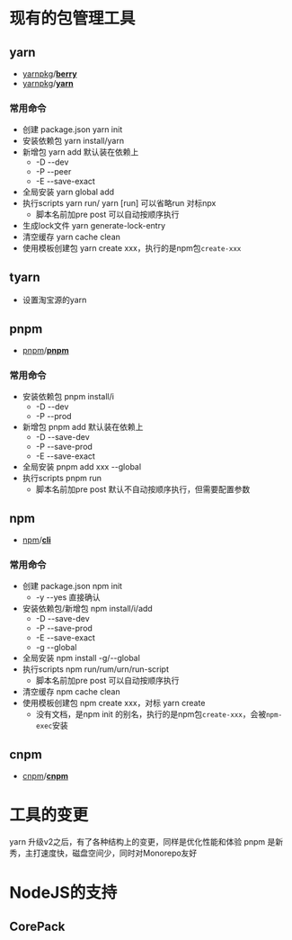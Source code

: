 # 现有的包管理工具
##  yarn
- [yarnpkg](https://github.com/yarnpkg)/**[berry](https://github.com/yarnpkg/berry)**
- [yarnpkg](https://github.com/yarnpkg)/**[yarn](https://github.com/yarnpkg/yarn)**
### 常用命令
- 创建 package.json yarn init
- 安装依赖包 yarn install/yarn
- 新增包 yarn add  默认装在依赖上
	- -D --dev 
	- -P --peer 
    - -E --save-exact
- 全局安装 yarn global add 
- 执行scripts yarn run/ yarn [run] 可以省略run 对标npx
	- 脚本名前加pre post 可以自动按顺序执行
- 生成lock文件 yarn generate-lock-entry
- 清空缓存 yarn cache clean
- 使用模板创建包 yarn create xxx，执行的是npm包`create-xxx`


## tyarn
- 设置淘宝源的yarn


## pnpm
- [pnpm](https://github.com/pnpm)/**[pnpm](https://github.com/pnpm/pnpm)**
### 常用命令
- 安装依赖包 pnpm install/i
	- -D --dev 
	- -P --prod
- 新增包 pnpm add  默认装在依赖上
	- -D --save-dev 
	- -P --save-prod
	- -E --save-exact
- 全局安装 pnpm  add xxx --global
- 执行scripts pnpm run
	- 脚本名前加pre post 默认不自动按顺序执行，但需要配置参数


## npm
- [npm](https://github.com/npm)/**[cli](https://github.com/npm/cli)**
### 常用命令
- 创建 package.json npm init
	- -y --yes 直接确认
- 安装依赖包/新增包 npm install/i/add
	- -D --save-dev 
	- -P --save-prod
	- -E --save-exact
	- -g --global
- 全局安装 npm install -g/--global
- 执行scripts npm run/rum/urn/run-script
	- 脚本名前加pre post 可以自动按顺序执行
- 清空缓存 npm cache clean
-  使用模板创建包 npm create xxx，对标 yarn create
	- 没有文档，是npm init 的别名，执行的是npm包`create-xxx`，会被`npm-exec`安装

## cnpm
- [cnpm](https://github.com/cnpm)/**[cnpm](https://github.com/cnpm/cnpm)**

# 工具的变更
yarn 升级v2之后，有了各种结构上的变更，同样是优化性能和体验
pnpm 是新秀，主打速度快，磁盘空间少，同时对Monorepo友好


# NodeJS的支持
## CorePack